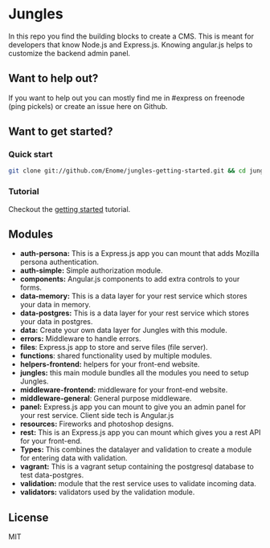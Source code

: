 # Jungles

In this repo you find the building blocks to create a CMS. This is meant for developers that know Node.js and Express.js. Knowing angular.js helps to customize the backend admin panel.

## Want to help out?

If you want to help out you can mostly find me in #express on freenode (ping pickels) or create an issue here on Github.

## Want to get started?

### Quick start

```sh
git clone git://github.com/Enome/jungles-getting-started.git && cd jungles-getting-started && npm install && node app.js
```

### Tutorial

Checkout the [getting started](http://github.com/Enome/jungles-getting-started) tutorial.

## Modules

- **auth-persona:** This is a Express.js app you can mount that adds Mozilla persona authentication.
- **auth-simple:** Simple authorization module.
- **components:** Angular.js components to add extra controls to your forms.
- **data-memory:** This is a data layer for your rest service which stores your data in memory.
- **data-postgres:** This is a data layer for your rest service which stores your data in postgres.
- **data:** Create your own data layer for Jungles with this module.
- **errors:** Middleware to handle errors.
- **files**: Express.js app to store and serve files (file server).
- **functions**: shared functionality used by multiple modules.
- **helpers-frontend:** helpers for your front-end website. 
- **jungles:** this main module bundles all the modules you need to setup Jungles.
- **middleware-frontend:** middleware for your front-end website.
- **middleware-general**: General purpose middleware.
- **panel:** Express.js app you can mount to give you an admin panel for your rest service. Client side tech is Angular.js
- **resources:** Fireworks and photoshop designs.
- **rest:** This is an Express.js app you can mount which gives you a rest API for your front-end.
- **Types:** This combines the datalayer and validation to create a module for entering data with validation.
- **vagrant:** This is a vagrant setup containing the postgresql database to test data-postgres.
- **validation:** module that the rest service uses to validate incoming data.
- **validators:** validators used by the validation module.

## License

MIT

